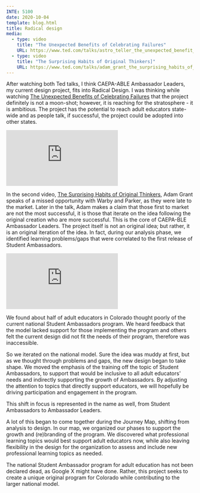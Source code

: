 ```yaml
---
INTE: 5100
date: 2020-10-04
template: blog.html
title: Radical design
media:
  - type: video
    title: "The Unexpected Benefits of Celebrating Failures"
    URL: https://www.ted.com/talks/astro_teller_the_unexpected_benefit_of_celebrating_failure
  - type: video
    title: "The Surprising Habits of Original Thinkers]"
    URL: https://www.ted.com/talks/adam_grant_the_surprising_habits_of_original_thinkers
---
```


After watching both Ted talks, I think CAEPA-ABLE Ambassador Leaders, my current design project, fits into Radical Design. I was thinking while watching [The Unexpected Benefits of Celebrating Failures](https://www.ted.com/talks/astro_teller_the_unexpected_benefit_of_celebrating_failure) that the project definitely is not a moon-shot; however, it is reaching for the stratosphere - it is ambitious. The project has the potential to reach adult educators state-wide and as people talk, if successful, the project could be adopted into other states.

<div class="aspect-ratio aspect-ratio--16-9">
  <iframe class="aspect-ratio--content" src="https://embed.ted.com/talks/astro_teller_the_unexpected_benefit_of_celebrating_failure" title="TED video player" frameborder="0" allow="accelerometer; autoplay; clipboard-write; encrypted-media; gyroscope; picture-in-picture" allowfullscreen></iframe>
</div>

In the second video, [The Surprising Habits of Original Thinkers](https://www.ted.com/talks/adam_grant_the_surprising_habits_of_original_thinkers), Adam Grant speaks of a missed opportunity with Warby and Parker, as they were late to the market. Later in the talk, Adam makes a claim that those first to market are not the most successful, it is those that iterate on the idea following the original creation who are more successful. This is the core of CAEPA-BLE Ambassador Leaders. The project itself is not an original idea; but rather, it is an original iteration of the idea. In fact, during our analysis phase, we identified learning problems/gaps that were correlated to the first release of Student Ambassadors.

<div class="aspect-ratio aspect-ratio--16-9">
  <iframe class="aspect-ratio--content" src="https://embed.ted.com/talks/adam_grant_the_surprising_habits_of_original_thinkers" title="TED video player" frameborder="0" allow="accelerometer; autoplay; clipboard-write; encrypted-media; gyroscope; picture-in-picture" allowfullscreen></iframe>
</div>

We found about half of adult educators in Colorado thought poorly of the current national Student Ambassadors program. We heard feedback that the model lacked support for those implementing the program and others felt the current design did not fit the needs of their program, therefore was inaccessible.

So we iterated on the national model. Sure the idea was muddy at first, but as we thought through problems and gaps, the new design began to take shape. We moved the emphasis of the training off the topic of Student Ambassadors, to support that would be inclusive to all adult educators' needs and indirectly supporting the growth of Ambassadors. By adjusting the attention to topics that directly support educators, we will hopefully be driving participation and engagement in the program.

This shift in focus is represented in the name as well, from Student Ambassadors to Ambassador Leaders.

A lot of this began to come together during the Journey Map, shifting from analysis to design. In our map, we organized our phases to support the growth and (re)branding of the program. We discovered what professional learning topics would best support adult educators now, while also leaving flexibility in the design for the organization to assess and include new professional learning topics as needed.

The national Student Ambassador program for adult education has not been declared dead, as Google X might have done. Rather, this project seeks to create a unique original program for Colorado while contributing to the larger national model.
